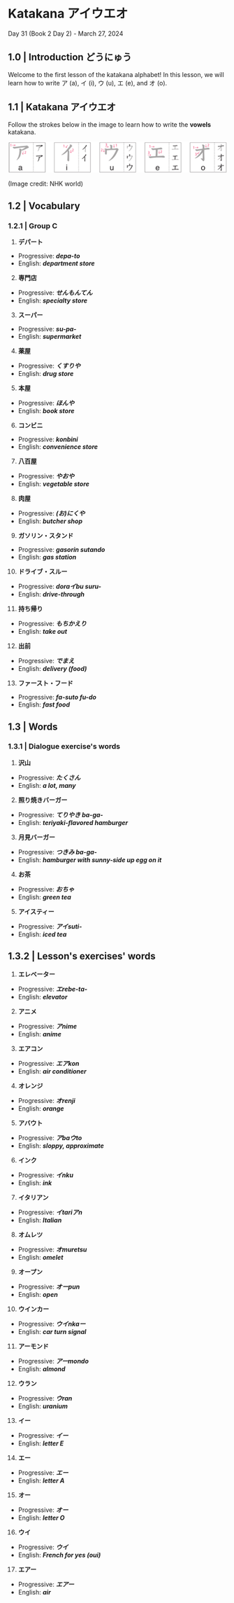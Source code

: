 # Katakana アイウエオ

Day 31 (Book 2 Day 2) - March 27, 2024

## 1.0 | Introduction どうにゅう

Welcome to the first lesson of the katakana alphabet! In this lesson, we will learn how to write ア (a), イ (i), ウ (u), エ (e), and オ (o).

## 1.1 | Katakana アイウエオ

Follow the strokes below in the image to learn how to write the **vowels** katakana.

![Strokes ordering of the katakana ア, イ, ウ, エ, and オ](images/a-row.png)

(Image credit: NHK world)

## 1.2 | Vocabulary

### 1.2.1 | Group C

1. **デパート**

- Progressive: _**depa-to**_
- English: _**department store**_

2. **専門店**

- Progressive: _**せんもんてん**_
- English: _**specialty store**_

3. **スーパー**

- Progressive: _**su-pa-**_
- English: _**supermarket**_

4. **薬屋**

- Progressive: _**くすりや**_
- English: _**drug store**_

5. **本屋**

- Progressive: _**ほんや**_
- English: _**book store**_

6. **コンビニ**

- Progressive: _**konbini**_
- English: _**convenience store**_

7. **八百屋**

- Progressive: _**やおや**_
- English: _**vegetable store**_

8. **肉屋**

- Progressive: _**(お)にくや**_
- English: _**butcher shop**_

9. **ガソリン・スタンド**

- Progressive: _**gasorin sutando**_
- English: _**gas station**_

10. **ドライブ・スルー**

- Progressive: _**doraイbu suru-**_
- English: _**drive-through**_

11. **持ち帰り**

- Progressive: _**もちかえり**_
- English: _**take out**_

12. **出前**

- Progressive: _**でまえ**_
- English: _**delivery (food)**_

13. **ファースト・フード**

- Progressive: _**fa-suto fu-do**_
- English: _**fast food**_

## 1.3 | Words

### 1.3.1 | Dialogue exercise's words

1. **沢山**

- Progressive: _**たくさん**_
- English: _**a lot, many**_

2. **照り焼きバーガー**

- Progressive: _**てりやき ba-ga-**_
- English: _**teriyaki-flavored hamburger**_

3. **月見バーガー**

- Progressive: _**つきみ ba-ga-**_
- English: _**hamburger with sunny-side up egg on it**_

4. **お茶**

- Progressive: _**おちゃ**_
- English: _**green tea**_

5. **アイスティー**

- Progressive: _**アイsuti-**_
- English: _**iced tea**_

## 1.3.2 | Lesson's exercises' words

1. **エレベーター**

- Progressive: _**エrebe-ta-**_
- English: _**elevator**_

2. **アニメ**

- Progressive: _**アnime**_
- English: _**anime**_

3. **エアコン**

- Progressive: _**エアkon**_
- English: _**air conditioner**_

4. **オレンジ**

- Progressive: _**オrenji**_
- English: _**orange**_

5. **アバウト**

- Progressive: _**アbaウto**_
- English: _**sloppy, approximate**_

6. **インク**

- Progressive: _**イnku**_
- English: _**ink**_

7. **イタリアン**

- Progressive: _**イtariアn**_
- English: _**Italian**_

8. **オムレツ**

- Progressive: _**オmuretsu**_
- English: _**omelet**_

9. **オープン**

- Progressive: _**オーpun**_
- English: _**open**_

10. **ウインカー**

- Progressive: _**ウイnkaー**_
- English: _**car turn signal**_

11. **アーモンド**

- Progressive: _**アーmondo**_
- English: _**almond**_

12. **ウラン**

- Progressive: _**ウran**_
- English: _**uranium**_

13. **イー**

- Progressive: _**イー**_
- English: _**letter E**_

14. **エー**

- Progressive: _**エー**_
- English: _**letter A**_

15. **オー**

- Progressive: _**オー**_
- English: _**letter O**_

16. **ウイ**

- Progressive: _**ウイ**_
- English: _**French for yes (oui)**_

17. **エアー**

- Progressive: _**エアー**_
- English: _**air**_
